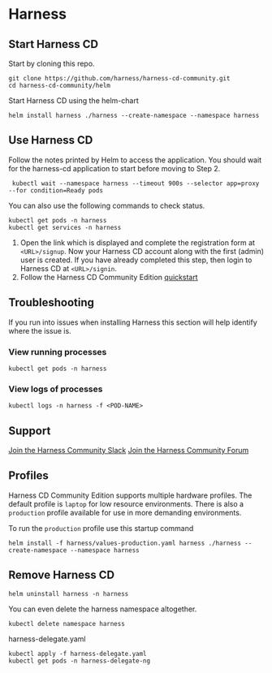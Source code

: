 # Harness

## Start Harness CD

Start by cloning this repo.

```shell
git clone https://github.com/harness/harness-cd-community.git
cd harness-cd-community/helm
```

Start Harness CD using the helm-chart

```shell
helm install harness ./harness --create-namespace --namespace harness
```

## Use Harness CD

Follow the notes printed by Helm to access the application.
You should wait for the harness-cd application to start before moving to Step 2.

```shell
 kubectl wait --namespace harness --timeout 900s --selector app=proxy --for condition=Ready pods
```

You can also use the following commands to check status.

```shell
kubectl get pods -n harness
kubectl get services -n harness
```

1) Open the link which is displayed and complete the registration form at `<URL>/signup`. Now your Harness CD account along with the first (admin) user is created. If you have already completed this step, then login to Harness CD at `<URL>/signin`.
2) Follow the Harness CD Community Edition [quickstart](https://ngdocs.harness.io/article/ltvkgcwpum-harness-community-edition-quickstart)

## Troubleshooting

If you run into issues when installing Harness this section will help identify where the issue is.

### View running processes

```shell
kubectl get pods -n harness
```

### View logs of processes

```shell
kubectl logs -n harness -f <POD-NAME>
```

## Support

[Join the Harness Community Slack](https://join.slack.com/t/harnesscommunity/shared_invite/zt-y4hdqh7p-RVuEQyIl5Hcx4Ck8VCvzBw)
[Join the Harness Community Forum](https://community.harness.io/)

## Profiles

Harness CD Community Edition supports multiple hardware profiles. The default profile is `laptop` for low resource environments. There is also a `production` profile available for use in more demanding environments.

To run the `production` profile use this startup command

```shell
helm install -f harness/values-production.yaml harness ./harness --create-namespace --namespace harness
```

## Remove Harness CD

```shell
helm uninstall harness -n harness
```

You can even delete the harness namespace altogether.

```shell
kubectl delete namespace harness
```

harness-delegate.yaml

```shell
kubectl apply -f harness-delegate.yaml
kubectl get pods -n harness-delegate-ng
```
